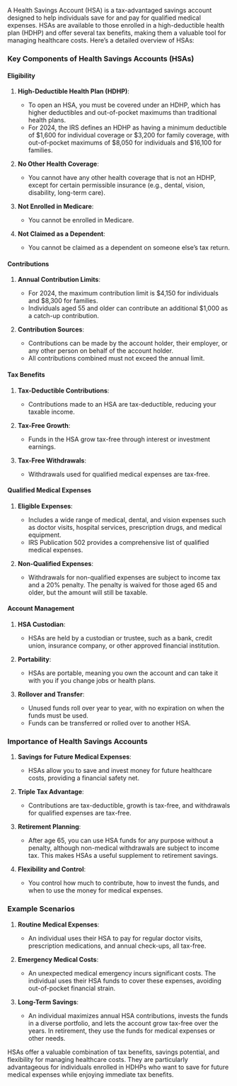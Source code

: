 A Health Savings Account (HSA) is a tax-advantaged savings account designed to help individuals save for and pay for qualified medical expenses. HSAs are available to those enrolled in a high-deductible health plan (HDHP) and offer several tax benefits, making them a valuable tool for managing healthcare costs. Here’s a detailed overview of HSAs:

### Key Components of Health Savings Accounts (HSAs)

#### Eligibility
1. **High-Deductible Health Plan (HDHP)**:
   - To open an HSA, you must be covered under an HDHP, which has higher deductibles and out-of-pocket maximums than traditional health plans.
   - For 2024, the IRS defines an HDHP as having a minimum deductible of $1,600 for individual coverage or $3,200 for family coverage, with out-of-pocket maximums of $8,050 for individuals and $16,100 for families.

2. **No Other Health Coverage**:
   - You cannot have any other health coverage that is not an HDHP, except for certain permissible insurance (e.g., dental, vision, disability, long-term care).

3. **Not Enrolled in Medicare**:
   - You cannot be enrolled in Medicare.

4. **Not Claimed as a Dependent**:
   - You cannot be claimed as a dependent on someone else’s tax return.

#### Contributions
1. **Annual Contribution Limits**:
   - For 2024, the maximum contribution limit is $4,150 for individuals and $8,300 for families.
   - Individuals aged 55 and older can contribute an additional $1,000 as a catch-up contribution.

2. **Contribution Sources**:
   - Contributions can be made by the account holder, their employer, or any other person on behalf of the account holder.
   - All contributions combined must not exceed the annual limit.

#### Tax Benefits
1. **Tax-Deductible Contributions**:
   - Contributions made to an HSA are tax-deductible, reducing your taxable income.

2. **Tax-Free Growth**:
   - Funds in the HSA grow tax-free through interest or investment earnings.

3. **Tax-Free Withdrawals**:
   - Withdrawals used for qualified medical expenses are tax-free.

#### Qualified Medical Expenses
1. **Eligible Expenses**:
   - Includes a wide range of medical, dental, and vision expenses such as doctor visits, hospital services, prescription drugs, and medical equipment.
   - IRS Publication 502 provides a comprehensive list of qualified medical expenses.

2. **Non-Qualified Expenses**:
   - Withdrawals for non-qualified expenses are subject to income tax and a 20% penalty. The penalty is waived for those aged 65 and older, but the amount will still be taxable.

#### Account Management
1. **HSA Custodian**:
   - HSAs are held by a custodian or trustee, such as a bank, credit union, insurance company, or other approved financial institution.

2. **Portability**:
   - HSAs are portable, meaning you own the account and can take it with you if you change jobs or health plans.

3. **Rollover and Transfer**:
   - Unused funds roll over year to year, with no expiration on when the funds must be used.
   - Funds can be transferred or rolled over to another HSA.

### Importance of Health Savings Accounts
1. **Savings for Future Medical Expenses**:
   - HSAs allow you to save and invest money for future healthcare costs, providing a financial safety net.

2. **Triple Tax Advantage**:
   - Contributions are tax-deductible, growth is tax-free, and withdrawals for qualified expenses are tax-free.

3. **Retirement Planning**:
   - After age 65, you can use HSA funds for any purpose without a penalty, although non-medical withdrawals are subject to income tax. This makes HSAs a useful supplement to retirement savings.

4. **Flexibility and Control**:
   - You control how much to contribute, how to invest the funds, and when to use the money for medical expenses.

### Example Scenarios
1. **Routine Medical Expenses**:
   - An individual uses their HSA to pay for regular doctor visits, prescription medications, and annual check-ups, all tax-free.

2. **Emergency Medical Costs**:
   - An unexpected medical emergency incurs significant costs. The individual uses their HSA funds to cover these expenses, avoiding out-of-pocket financial strain.

3. **Long-Term Savings**:
   - An individual maximizes annual HSA contributions, invests the funds in a diverse portfolio, and lets the account grow tax-free over the years. In retirement, they use the funds for medical expenses or other needs.

HSAs offer a valuable combination of tax benefits, savings potential, and flexibility for managing healthcare costs. They are particularly advantageous for individuals enrolled in HDHPs who want to save for future medical expenses while enjoying immediate tax benefits.